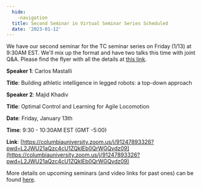 ```yaml
---
  hide:
    -navigation
  title: Second Seminar in Virtual Seminar Series Scheduled
  date: '2023-01-12'
---
```


We have our second seminar for the TC seminar series on Friday (1/13) at 9:30AM EST. We'll mix up the format and have two talks this time with joint Q&A. Please find the flyer with all the details at [this link](../assets/flyer_MastalliKhadiv-Jan13.pdf).

**Speaker 1**: Carlos Mastalli

**Title**: Building athletic intelligence in legged robots: a top-down approach

**Speaker 2**: Majid Khadiv

**Title**: Optimal Control and Learning for Agile Locomotion

**Date**: Friday, January 13th

**Time**: 9:30 - 10:30AM EST (GMT -5:00)

**Link**: [https://columbiauniversity.zoom.us/j/91247893326?pwd=L2JWU21aQzc4cU1ZQklEb0QrWGQvdz09](https://columbiauniversity.zoom.us/j/91247893326?pwd=L2JWU21aQzc4cU1ZQklEb0QrWGQvdz09)


More details on upcoming seminars (and video links for past ones) can be found [here](../seminars.md).
